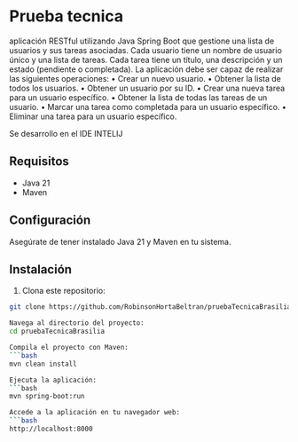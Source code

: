 # Prueba tecnica

aplicación RESTful utilizando Java Spring Boot que gestione una 
lista de usuarios y sus tareas asociadas. Cada usuario tiene un nombre de usuario 
único y una lista de tareas. Cada tarea tiene un título, una descripción y un estado 
(pendiente o completada). La aplicación debe ser capaz de realizar las siguientes 
operaciones:
• Crear un nuevo usuario.
• Obtener la lista de todos los usuarios.
• Obtener un usuario por su ID.
• Crear una nueva tarea para un usuario específico.
• Obtener la lista de todas las tareas de un usuario.
• Marcar una tarea como completada para un usuario específico.
• Eliminar una tarea para un usuario específico.

Se desarrollo en el IDE INTELIJ
## Requisitos

- Java 21
- Maven

## Configuración

Asegúrate de tener instalado Java 21 y Maven en tu sistema.

## Instalación

1. Clona este repositorio:

```bash
git clone https://github.com/RobinsonHortaBeltran/pruebaTecnicaBrasilia.git

Navega al directorio del proyecto:
cd pruebaTecnicaBrasilia

Compila el proyecto con Maven:
```bash
mvn clean install

Ejecuta la aplicación:
```bash
mvn spring-boot:run

Accede a la aplicación en tu navegador web:
```bash
http://localhost:8000



